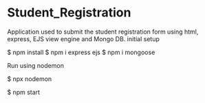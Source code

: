 # Student_Registration


Application used to submit the student registration form using html, express, EJS view engine and Mongo DB.
initial setup

$ npm install 
$ npm i express ejs
$ npm i mongoose

Run using nodemon

$ npx nodemon

$ npm start
